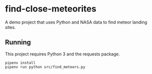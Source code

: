 # find-close-meteorites
A demo project that uses Python and NASA data to find meteor landing sites.

## Running
This project requires Python 3 and the requests package.

```
pipenv install
pipenv run python src/find_meteors.py
```